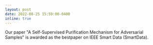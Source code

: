```yaml
---
layout: post
date: 2022-08-25 15:59:00-0400
inline: true
---
```


Our paper "A Self-Supervised Purification Mechanism for Adversarial Samples" is awarded as the bestpaper on IEEE Smart Data (SmartData).
